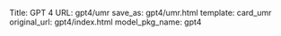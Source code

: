 Title: GPT 4
URL: gpt4/umr
save_as: gpt4/umr.html
template: card_umr
original_url: gpt4/index.html
model_pkg_name: gpt4

